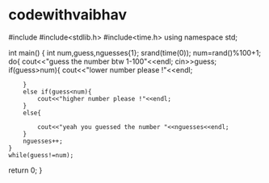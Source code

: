 # codewithvaibhav
#include<iostream>
#include<stdlib.h>
#include<time.h>
using namespace std;

int main() {
    int num,guess,nguesses{1};
    srand(time(0));
    num=rand()%100+1;
    do{
        cout<<"guess the number btw 1-100"<<endl;
        cin>>guess;
        if(guess>num){
            cout<<"lower number please !"<<endl;

        }
        else if(guess<num){
            cout<<"higher number please !"<<endl;
        }
        else{

            cout<<"yeah you guessed the number "<<nguesses<<endl;
        }
        nguesses++;
    }
    while(guess!=num);

return 0;
}
